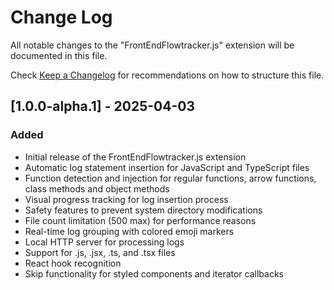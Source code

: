 # Change Log

All notable changes to the "FrontEndFlowtracker.js" extension will be documented in this file.

Check [Keep a Changelog](http://keepachangelog.com/) for recommendations on how to structure this file.

## [1.0.0-alpha.1] - 2025-04-03

### Added
- Initial release of the FrontEndFlowtracker.js extension
- Automatic log statement insertion for JavaScript and TypeScript files
- Function detection and injection for regular functions, arrow functions, class methods and object methods
- Visual progress tracking for log insertion process
- Safety features to prevent system directory modifications
- File count limitation (500 max) for performance reasons
- Real-time log grouping with colored emoji markers
- Local HTTP server for processing logs
- Support for .js, .jsx, .ts, and .tsx files
- React hook recognition
- Skip functionality for styled components and iterator callbacks
